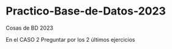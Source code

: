 # Practico-Base-de-Datos-2023
Cosas de BD 2023

En el CASO 2 Preguntar por los 2 últimos ejercicios
